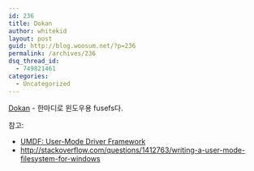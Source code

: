 ```yaml
---
id: 236
title: Dokan
author: whitekid
layout: post
guid: http://blog.woosum.net/?p=236
permalink: /archives/236
dsq_thread_id:
  - 749821461
categories:
  - Uncategorized
---
```

[Dokan][1] - 한마디로 윈도우용 fusefs다.

참고:

  * [UMDF: User-Mode Driver Framework][2]
  * <http://stackoverflow.com/questions/1412763/writing-a-user-mode-filesystem-for-windows>

 [1]: http://dokan-dev.net/en/
 [2]: http://www.microsoft.com/whdc/driver/wdf/UMDF.mspx
